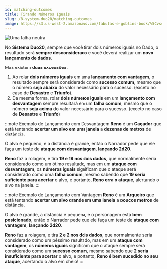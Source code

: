 ```yaml
---
id: matching-outcomes
title: Tirando Números Iguais
slug: /8-system-duo20/matching-outcomes
image: https://s3.us-west-2.amazonaws.com/fabulas-e-goblins-book/%5Cvscode%5Cff2b0ab3-36f1-4c29-a454-7097f3199724.jpg
---
```


![Uma falha neutra](https://s3.us-west-2.amazonaws.com/fabulas-e-goblins-book/%5Cvscode%5Cff2b0ab3-36f1-4c29-a454-7097f3199724.jpg)

No **Sistema Duo20**, sempre que você tirar dois números iguais no Dado, o resultado será **sempre desconsiderado** e você deverá realizar um **novo lançamento de dados**.

Mas existem **duas excessões**.

1. Ao rolar **dois números iguais** em uma **lançamento com vantagem**, o resultado sempre será considerado como **sucesso comum**, mesmo que o número **seja abaixo** do valor necessário para o sucesso. (exceto no caso de **Desastre** e **Triunfo**).
2. Da mesma forma, rolar **dois números iguais** em um **lançamento com desvantagem** sempre resultará em um **falha comum**, mesmo que o número **seja acima** do valor necessário para o sucesso. (exceto no caso de **Desastre** e **Triunfo**)

:::note Exemplo de Lançamento com Desvantagem
**Reno** é um **Caçador** que está tentando **acertar um alvo em uma janela** a **dezenas de metros** de distância.

O alvo é pequeno, e a distância é grande, então o Narrador pede que ele faça um teste de **ataque com desvantagem**, **lançando 2d20**.

**Reno** faz a rolagem, e tira **19 e 19 nos dois dados**, que normalmente seria considerado como um ótimo resultado, mas em um **ataque com desvantagem**, os **números iguais** significam que o ataque será considerado como uma **falha comum**, mesmo sabendo que **19 seria suficiente para acertar** o alvo, e portanto, **Reno erra o ataque**, alertando o alvo na janela.
:::

:::note Exemplo de Lançamento com Vantagem
**Reno** é um **Arqueiro** que está tentando **acertar um alvo grande em uma janela** a **poucos metros** de distância.

O alvo é grande, a distância é pequena, e o personagem está **bem posicionado**, então o Narrador pede que ele faça um teste de **ataque com vantagem**, **lançando 2d20**.

**Reno** faz a rolagem, e tira **2 e 2 nos dois dados**, que normalmente seria considerado como um péssimo resultado, mas em um **ataque com vantagem**, os **números iguais** significam que o ataque sempre será considerado como um **sucesso comum**, mesmo sabendo que **2 seria insuficiente para acertar** o alvo, e portanto, **Reno é bem sucedido no seu ataque**, acertando o alvo em cheio!
:::

